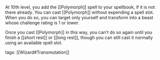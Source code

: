 At 10th level, you add the [[Polymorph]] spell to your spellbook, if it is not there already. You can cast [[Polymorph]] without expending a spell slot. When you do so, you can target only yourself and transform into a beast whose challenge rating is 1 or lower.

Once you cast [[Polymorph]] in this way, you can't do so again until you finish a [[short rest]] or [[long rest]], though you can still cast it normally using an available spell slot.

tags: [[Wizard#Transmutation]]